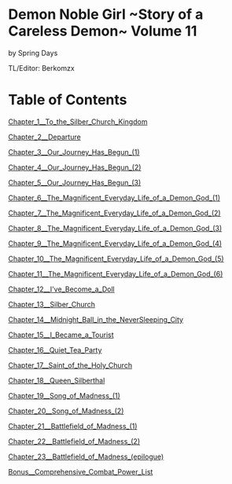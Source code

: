 # Demon Noble Girl \~Story of a Careless Demon\~ Volume 11
by Spring Days 
  
TL/Editor: Berkomzx 

# Table of Contents

[Chapter_1__To_the_Silber_Church_Kingdom](./Chapter_1__To_the_Silber_Church_Kingdom.md)

[Chapter_2__Departure](./Chapter_2__Departure.md)

[Chapter_3__Our_Journey_Has_Begun_(1)](./Chapter_3__Our_Journey_Has_Begun_(1).md)

[Chapter_4__Our_Journey_Has_Begun_(2)](./Chapter_4__Our_Journey_Has_Begun_(2).md)

[Chapter_5__Our_Journey_Has_Begun_(3)](./Chapter_5__Our_Journey_Has_Begun_(3).md)

[Chapter_6__The_Magnificent_Everyday_Life_of_a_Demon_God_(1)](./Chapter_6__The_Magnificent_Everyday_Life_of_a_Demon_God_(1).md)

[Chapter_7__The_Magnificent_Everyday_Life_of_a_Demon_God_(2)](./Chapter_7__The_Magnificent_Everyday_Life_of_a_Demon_God_(2).md)

[Chapter_8__The_Magnificent_Everyday_Life_of_a_Demon_God_(3)](./Chapter_8__The_Magnificent_Everyday_Life_of_a_Demon_God_(3).md)

[Chapter_9__The_Magnificent_Everyday_Life_of_a_Demon_God_(4)](./Chapter_9__The_Magnificent_Everyday_Life_of_a_Demon_God_(4).md)

[Chapter_10__The_Magnificent_Everyday_Life_of_a_Demon_God_(5)](./Chapter_10__The_Magnificent_Everyday_Life_of_a_Demon_God_(5).md)

[Chapter_11__The_Magnificent_Everyday_Life_of_a_Demon_God_(6)](./Chapter_11__The_Magnificent_Everyday_Life_of_a_Demon_God_(6).md)

[Chapter_12__I've_Become_a_Doll](./Chapter_12__I've_Become_a_Doll.md)

[Chapter_13__Silber_Church](./Chapter_13__Silber_Church.md)

[Chapter_14__Midnight_Ball_in_the_NeverSleeping_City](./Chapter_14__Midnight_Ball_in_the_NeverSleeping_City.md)

[Chapter_15__I_Became_a_Tourist](./Chapter_15__I_Became_a_Tourist.md)

[Chapter_16__Quiet_Tea_Party](./Chapter_16__Quiet_Tea_Party.md)

[Chapter_17__Saint_of_the_Holy_Church](./Chapter_17__Saint_of_the_Holy_Church.md)

[Chapter_18__Queen_Silberthal](./Chapter_18__Queen_Silberthal.md)

[Chapter_19__Song_of_Madness_(1)](./Chapter_19__Song_of_Madness_(1).md)

[Chapter_20__Song_of_Madness_(2)](./Chapter_20__Song_of_Madness_(2).md)

[Chapter_21__Battlefield_of_Madness_(1)](./Chapter_21__Battlefield_of_Madness_(1).md)

[Chapter_22__Battlefield_of_Madness_(2)](./Chapter_22__Battlefield_of_Madness_(2).md)

[Chapter_23__Battlefield_of_Madness_(epilogue)](./Chapter_23__Battlefield_of_Madness_(epilogue).md)

[Bonus__Comprehensive_Combat_Power_List](./Bonus__Comprehensive_Combat_Power_List.md)

